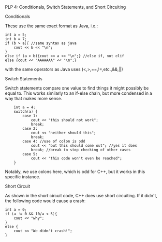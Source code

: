 PLP 4: Conditionals, Switch Statements, and Short Circuiting

Conditionals

These use the same exact format as Java, i.e.:
```
int a = 5;
int b = 7;
if (b > a){ //same syntax as java
    cout << b << "\n";
}
else if (a > b){cout << a << "\n";} //else if, not elif
else {cout << "AAAAAAA" << "\n";}
```

with the same operators as Java uses (<,>,==,!=,etc.,&&,||)

Switch Statements

Switch statements compare one value to find things it might possibly be equal to.
This works similarly to an if-else chain, but more condensed in a way that makes more sense.
```
    int a = 4;
    switch(a) {
        case 1:
            cout << "this should not work";
            break;
        case 2:
            cout << "neither should this";
            break;
        case 4: //use of colon is odd
            cout << "but this should come out"; //yes it does
            break; //break to stop checking of other cases
        case 5:
            cout << "this code won't even be reached";
    }
```
Notably, we use colons here, which is odd for C++, but it works in this specific instance.

Short Circuit

As shown in the short circuit code, C++ does use short circuiting. If it didn't, the following code would cause a crash:
```
int a = 0;
if (a != 0 && 10/a < 5){
    cout << "why";
}
else {
    cout << "We didn't crash!";
}
```
